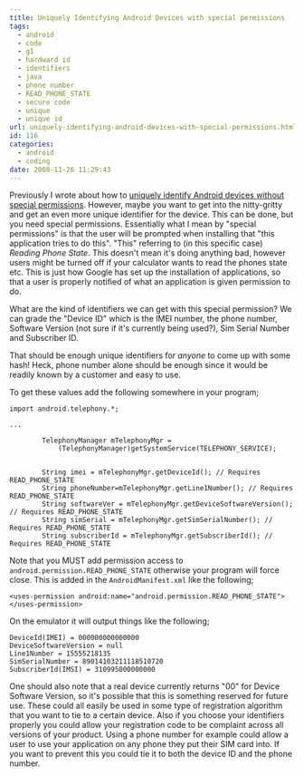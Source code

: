 ```yaml
---
title: Uniquely Identifying Android Devices with special permissions
tags:
  - android
  - code
  - g1
  - hardward id
  - identifiers
  - java
  - phone number
  - READ_PHONE_STATE
  - secure code
  - unique
  - unique id
url: uniquely-identifying-android-devices-with-special-permissions.html
id: 116
categories:
  - android
  - coding
date: 2008-11-26 11:29:43
---
```


Previously I wrote about how to [uniquely identify Android devices without special permissions](http://strazzere.com/blog/?p=113). However, maybe you want to get into the nitty-gritty and get an even more unique identifier for the device. This can be done, but you need special permissions. Essentially what I mean by "special permissions" is that the user will be prompted when installing that "this application tries to do this". "This" referring to (in this specific case) _Reading Phone State_. This doesn't mean it's doing anything bad, however users might be turned off if your calculator wants to read the phones state etc. This is just how Google has set up the installation of applications, so that a user is properly notified of what an application is given permission to do.

What are the kind of identifiers we can get with this special permission? We can grade the "Device ID" which is the IMEI number, the phone number, Software Version (not sure if it's currently being used?), Sim Serial Number and Subscriber ID.

That should be enough unique identifiers for _anyone_ to come up with some hash! Heck, phone number alone should be enough since it would be readily known by a customer and easy to use.

To get these values add the following somewhere in your program;
```
import android.telephony.*;

...

		TelephonyManager mTelephonyMgr =
        	(TelephonyManager)getSystemService(TELEPHONY_SERVICE);


		String imei = mTelephonyMgr.getDeviceId(); // Requires READ_PHONE_STATE
        String phoneNumber=mTelephonyMgr.getLine1Number(); // Requires READ_PHONE_STATE
        String softwareVer = mTelephonyMgr.getDeviceSoftwareVersion(); // Requires READ_PHONE_STATE
        String simSerial = mTelephonyMgr.getSimSerialNumber(); // Requires READ_PHONE_STATE
        String subscriberId = mTelephonyMgr.getSubscriberId(); // Requires READ_PHONE_STATE
```

Note that you MUST add permission access to `android.permission.READ_PHONE_STATE` otherwise your program will force close. This is added in the `AndroidManifest.xml` like the following;
```
<uses-permission android:name="android.permission.READ_PHONE_STATE"></uses-permission>
```

On the emulator it will output things like the following;
```
DeviceId(IMEI) = 000000000000000
DeviceSoftwareVersion = null
Line1Number = 15555218135
SimSerialNumber = 89014103211118510720
SubscriberId(IMSI) = 310995000000000
```
One should also note that a real device currently returns "00" for Device Software Version, so it's possible that this is something reserved for future use. These could all easily be used in some type of registration algorithm that you want to tie to a certain device. Also if you choose your identifiers properly you could allow your registration code to be complaint across all versions of your product. Using a phone number for example could allow a user to use your application on any phone they put their SIM card into. If you want to prevent this you could tie it to both the device ID and the phone number.